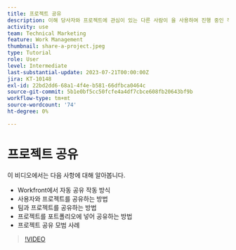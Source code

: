 ```yaml
---
title: 프로젝트 공유
description: 이해 당사자와 프로젝트에 관심이 있는 다른 사람이 을 사용하여 진행 중인 작업을 볼 수 있도록 프로젝트를 공유하는 방법을 알아봅니다 [!DNL  Workfront].
activity: use
team: Technical Marketing
feature: Work Management
thumbnail: share-a-project.jpeg
type: Tutorial
role: User
level: Intermediate
last-substantial-update: 2023-07-21T00:00:00Z
jira: KT-10148
exl-id: 22bd2dd6-68a1-4f4e-b581-66dfbca0464c
source-git-commit: 5b1e0bf5cc50fcfe4a4df7cbce608fb20643bf9b
workflow-type: tm+mt
source-wordcount: '74'
ht-degree: 0%

---
```


# 프로젝트 공유

이 비디오에서는 다음 사항에 대해 알아봅니다.

* Workfront에서 자동 공유 작동 방식
* 사용자와 프로젝트를 공유하는 방법
* 팀과 프로젝트를 공유하는 방법
* 프로젝트를 포트폴리오에 넣어 공유하는 방법
* 프로젝트 공유 모범 사례

>[!VIDEO](https://video.tv.adobe.com/v/3418904/?quality=12&learn=on)
